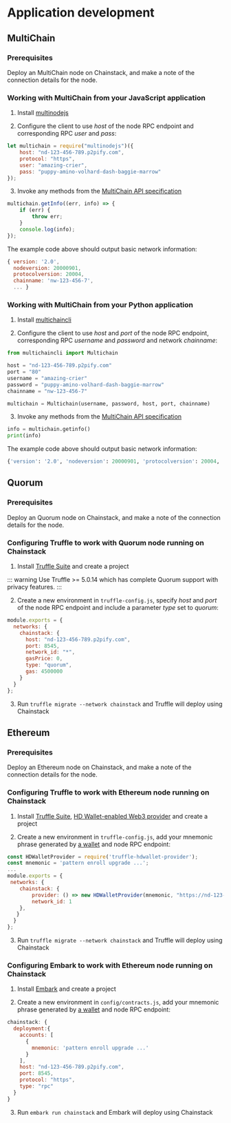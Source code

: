 # Application development

## MultiChain

### Prerequisites

Deploy an MultiChain node on Chainstack, and make a note of the connection details for the node.

### Working with MultiChain from your JavaScript application

1. Install [multinodejs](https://github.com/sdec-brasil/multinodejs)

2. Configure the client to use *host* of the node RPC endpoint and corresponding RPC *user* and *pass*:

``` js
let multichain = require("multinodejs")({
    host: "nd-123-456-789.p2pify.com",
    protocol: "https",
    user: "amazing-crier",
    pass: "puppy-amino-volhard-dash-baggie-marrow"
});
```

3. Invoke any methods from the [MultiChain API specification](http://www.multichain.com/developers/json-rpc-api/)

``` js
multichain.getInfo((err, info) => {
    if (err) {
        throw err;
    }
    console.log(info);
});
```

The example code above should output basic network information:

``` js
{ version: '2.0',
  nodeversion: 20000901,
  protocolversion: 20004,
  chainname: 'nw-123-456-7',
  ... }
```

### Working with MultiChain from your Python application

1. Install [multichaincli](https://github.com/chainstack/multichaincli)

2. Configure the client to use *host* and *port* of the node RPC endpoint, corresponding RPC *username* and *password* and network *chainname*:

``` python
from multichaincli import Multichain

host = "nd-123-456-789.p2pify.com"
port = "80"
username = "amazing-crier"
password = "puppy-amino-volhard-dash-baggie-marrow"
chainname = "nw-123-456-7"

multichain = Multichain(username, password, host, port, chainname)
```

3. Invoke any methods from the [MultiChain API specification](http://www.multichain.com/developers/json-rpc-api/)

``` python
info = multichain.getinfo()
print(info)
```

The example code above should output basic network information:

``` python
{'version': '2.0', 'nodeversion': 20000901, 'protocolversion': 20004, 'chainname': 'nw-123-456-7', ... }
```

## Quorum

### Prerequisites

Deploy an Quorum node on Chainstack, and make a note of the connection details for the node.

### Configuring Truffle to work with Quorum node running on Chainstack

1. Install [Truffle Suite](https://truffleframework.com) and create a project

::: warning
Use Truffle >= 5.0.14 which has complete Quorum support with privacy features.
:::

2. Create a new environment in `truffle-config.js`, specify *host* and *port* of the node RPC endpoint and include a parameter *type* set to *quorum*:

``` js
module.exports = {
  networks: {
    chainstack: {
      host: "nd-123-456-789.p2pify.com",
      port: 8545,
      network_id: "*",
      gasPrice: 0,
      type: "quorum",
      gas: 4500000
    }
  }
};
```

3. Run `truffle migrate --network chainstack` and Truffle will deploy using Chainstack

## Ethereum

### Prerequisites

Deploy an Ethereum node on Chainstack, and make a note of the connection details for the node.

### Configuring Truffle to work with Ethereum node running on Chainstack

1. Install [Truffle Suite](https://truffleframework.com), [HD Wallet-enabled Web3 provider](https://github.com/trufflesuite/truffle-hdwallet-provider) and create a project

2. Create a new environment in `truffle-config.js`, add your mnemonic phrase generated by [a wallet](https://docs.ethhub.io/using-ethereum/wallets/intro-to-ethereum-wallets/) and node RPC endpoint:

``` js
const HDWalletProvider = require('truffle-hdwallet-provider');
const mnemonic = 'pattern enroll upgrade ...';
...
module.exports = {
 networks: {
    chainstack: {
        provider: () => new HDWalletProvider(mnemonic, "https://nd-123-456-789.p2pify.com:8545"),
        network_id: 1
    },
   }
  }
};
```

3. Run `truffle migrate --network chainstack` and Truffle will deploy using Chainstack

### Configuring Embark to work with Ethereum node running on Chainstack

1. Install [Embark](https://embark.status.im) and create a project

2. Create a new environment in `config/contracts.js`, add your mnemonic phrase generated by [a wallet](https://docs.ethhub.io/using-ethereum/wallets/intro-to-ethereum-wallets/) and node RPC endpoint:

``` js
chainstack: {
  deployment:{
    accounts: [
      {
        mnemonic: 'pattern enroll upgrade ...'
      }
    ],
    host: "nd-123-456-789.p2pify.com",
    port: 8545,
    protocol: "https",
    type: "rpc"
  }
}
```

3. Run `embark run chainstack` and Embark will deploy using Chainstack
